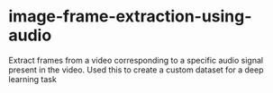 # image-frame-extraction-using-audio
Extract frames from a video corresponding to a specific audio signal present in the video. Used this to create a custom dataset for a deep learning task 

